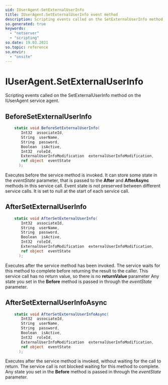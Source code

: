 ```yaml
---
uid: IUserAgent-SetExternalUserInfo
title: IUserAgent.SetExternalUserInfo event method
description: Scripting events called on the SetExternalUserInfo method on the IUserAgent service agent.
so.generated: true
keywords:
  - "netserver"
  - "scripting"
so.date: 19.03.2021
so.topic: reference
so.envir:
  - "onsite"
---
```

# IUserAgent.SetExternalUserInfo

Scripting events called on the <see cref='M:SuperOffice.CRM.Services.IUserAgent.SetExternalUserInfo'>SetExternalUserInfo</see> method on the <see cref='IUserAgent'>IUserAgent</see>  service agent.

## BeforeSetExternalUserInfo
```cs
    static void BeforeSetExternalUserInfo(
       Int32  associateId,
       String  userName,
       String  password,
       Boolean  isActive,
       Int32  roleId,
       ExternalUserInfoModification  externalUserInfoModification,
       ref object  eventState
      );
```
Executes before the service method is invoked.
It can store some state in the *eventState* parameter, that is passed to the **After** and **AfterAsync** methods in this service call.
Event state is not preserved between different service calls. It is set to null at the start of each service call.
## AfterSetExternalUserInfo
```cs
    static void AfterSetExternalUserInfo(
       Int32  associateId,
       String  userName,
       String  password,
       Boolean  isActive,
       Int32  roleId,
       ExternalUserInfoModification  externalUserInfoModification,
       ref object  eventState
      );
```
Executes after the service method has been invoked. The service waits for this method to complete before returning the result to the caller.
This service call has no return value, so there is no **returnValue** parameter
Any state you set in the **Before** method is passed in through the *eventState* parameter.
## AfterSetExternalUserInfoAsync
```cs
    static void AfterSetExternalUserInfoAsync(
       Int32  associateId,
       String  userName,
       String  password,
       Boolean  isActive,
       Int32  roleId,
       ExternalUserInfoModification  externalUserInfoModification,
       ref object  eventState
      );
```
Executes after the service method is invoked, without waiting for the call to return.
The service call is not blocked waiting for this method to complete.
Any state you set in the **Before** method is passed in through the *eventState* parameter.

